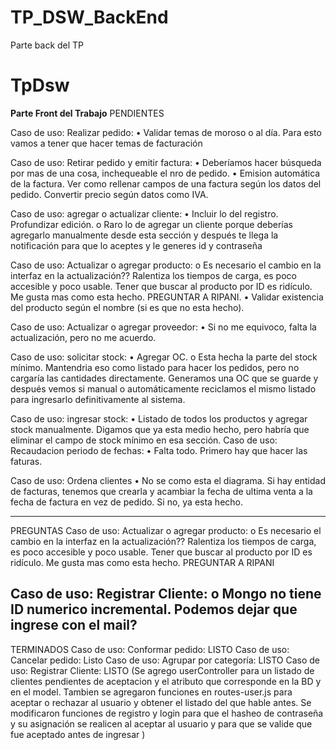 # TP_DSW_BackEnd
Parte back del TP

# TpDsw

**Parte Front del Trabajo**
PENDIENTES


Caso de uso: Realizar pedido:
•	Validar temas de moroso o al día. Para esto vamos a tener que hacer temas de facturación 

Caso de uso: Retirar pedido y emitir factura:
•	Deberíamos hacer búsqueda por mas de una cosa, inchequeable el nro de pedido. 
•	Emision automática de la factura. Ver como rellenar campos de una factura según los datos del pedido. Convertir precio según datos como IVA.

Caso de uso: agregar o actualizar cliente:
•	Incluir lo del registro. Profundizar edición. 
o	Raro lo de agregar un cliente porque deberías agregarlo manualmente desde esta sección y después te llega la notificación para que lo aceptes y le generes id y contraseña

Caso de uso: Actualizar o agregar producto:
o	Es necesario el cambio en la interfaz en la actualización?? Ralentiza los tiempos de carga, es poco accesible y poco usable. Tener que buscar al producto por ID es ridículo. Me gusta mas como esta hecho. PREGUNTAR A RIPANI.
•	Validar existencia del producto según el nombre (si es que no esta hecho).

Caso de uso: Actualizar o agregar proveedor:
•	Si no me equivoco, falta la actualización, pero no me acuerdo.

Caso de uso: solicitar stock:
•	Agregar OC.
o	Esta hecha la parte del stock mínimo. Mantendria eso como listado para hacer los pedidos, pero no cargaría las cantidades directamente. Generamos una OC que se guarde y después vemos si manual o automáticamente reciclamos el mismo listado para ingresarlo definitivamente al sistema.

Caso de uso: ingresar stock:
•	Listado de todos los productos y agregar stock manualmente. Digamos que ya esta medio hecho, pero habría que eliminar el campo de stock mínimo en esa sección. 
Caso de uso: Recaudacion periodo de fechas:
•	Falta todo. Primero hay que hacer las faturas.

Caso de uso: Ordena clientes
•	No se como esta el diagrama. Si hay entidad de facturas, tenemos que crearla y acambiar la fecha de ultima venta a la fecha de factura en vez de pedido. Si no, ya esta hecho.

---------------

PREGUNTAS
Caso de uso: Actualizar o agregar producto:
o	Es necesario el cambio en la interfaz en la actualización?? Ralentiza los tiempos de carga, es poco accesible y poco usable. Tener que buscar al producto por ID es ridículo. Me gusta mas como esta hecho. PREGUNTAR A RIPANI

Caso de uso: Registrar Cliente:
o   Mongo no tiene ID numerico incremental. Podemos dejar que ingrese con el mail?
--------------

TERMINADOS
Caso de uso: Conformar pedido: LISTO
Caso de uso: Cancelar pedido: Listo 
Caso de uso: Agrupar por categoría: LISTO
Caso de uso: Registrar Cliente: LISTO (Se agrego userController para un listado de clientes pendientes de aceptacion y el atributo que corresponde en la BD y en el model. Tambien se agregaron funciones en routes-user.js para aceptar o rechazar al usuario y obtener el listado del que hable antes. Se modificaron funciones de registro y login para que el hasheo de contraseña y su asignación se realicen al aceptar al usuario y para que se valide que fue aceptado antes de ingresar )